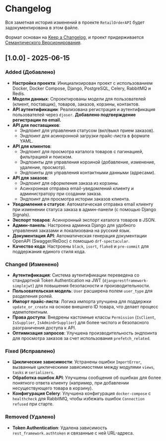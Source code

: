 # Changelog

Вся заметная история изменений в проекте `RetailOrderAPI` будет задокументирована в этом файле.

Формат основан на [Keep a Changelog](https://keepachangelog.com/en/1.0.0/), 
и проект придерживается [Семантического Версионирования](https://semver.org/spec/v2.0.0.html).

## [1.0.0] - 2025-06-15

### Added (Добавлено)
- **Настройка проекта**: Инициализирован проект с использованием Docker, Docker Compose, Django, PostgreSQL, Celery, RabbitMQ и Redis.
- **Модели данных**: Спроектированы модели для пользователей (клиент, поставщик), товаров, заказов, корзины, контактов.
- **API аутентификации**: Реализована регистрация и аутентификация пользователей через `djoser`. **Добавлено подтверждение регистрации по email.** 
- **API для поставщиков**:
  - Эндпоинт для управления статусом (вкл/выкл прием заказов).
  - Эндпоинт для асинхронной загрузки прайс-листа в формате YAML.
- **API для клиентов**:
  - Эндпоинт для просмотра каталога товаров с пагинацией, фильтрацией и поиском.
  - Эндпоинты для управления корзиной (добавление, изменение, удаление, просмотр).
  - Эндпоинты для управления контактными данными (адресами).
- **API для заказов**:
  - Эндпоинт для оформления заказа из корзины.
  - Асинхронная отправка email-уведомлений клиенту и администратору при создании заказа.
  - Эндпоинт для просмотра истории заказов клиента.
- **Уведомления о статусе**: Автоматическая отправка email клиенту при изменении статуса заказа в админ-панели (с помощью Django Signals).
- **Экспорт товаров**: Асинхронный экспорт каталога товаров в JSON.
- **Админ-панель**: Настроена админка Django для удобного управления заказами и локализована на русский язык.
- **Документация API**: Автоматическая генерация документации OpenAPI (Swagger/ReDoc) с помощью `drf-spectacular`.
- **Качество кода**: Настроены `black`, `isort`, `flake8` и `pre-commit` для поддержания единого стиля кода.

### Changed (Изменено)
- **Аутентификация**: Система аутентификации переведена со стандартной Token Authentication на JWT (`djangorestframework-simplejwt`) для повышения безопасности и производительности.
- **Пользовательская модель**: `User` расширена полем `user_type` для разделения ролей.
- **Импорт прайс-листа**: Логика импорта улучшена для поддержки `update_or_create` на основе внешнего ID товара, что делает процесс идемпотентным.
- **Права доступа**: Внедрены кастомные классы `Permission` (`IsClient`, `IsSupplier`, `IsAdminOrSupplier`) для более чистого и безопасного разграничения доступа к API.
- **Оптимизация запросов**: Улучшена производительность эндпоинта для просмотра заказов за счет использования `prefetch_related`.

### Fixed (Исправлено)
- **Циклические зависимости**: Устранены ошибки `ImportError`, вызванные циклическими зависимостями между модулями `views`, `tasks` и `serializers`.
- **Обработка ошибок API**: Улучшены сообщения об ошибках для более понятного ответа клиенту (например, при добавлении несуществующего товара в корзину).
- **Конфигурация Celery**: Улучшена конфигурация `docker-compose` с `healthcheck` для RabbitMQ, чтобы избежать ошибок `Connection refused` при старте.

### Removed (Удалено)
- **Token Authentication**: Удалена зависимость `rest_framework.authtoken` и связанные с ней URL-адреса.